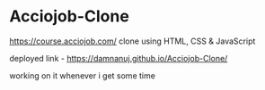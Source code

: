 # Acciojob-Clone
https://course.acciojob.com/  clone using HTML, CSS &amp; JavaScript

deployed link - https://damnanuj.github.io/Acciojob-Clone/

working on it whenever i get some time
